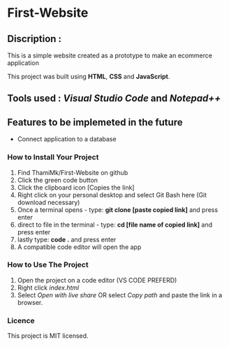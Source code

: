 # First-Website

## Discription :
This is a simple website created as a prototype to make an ecommerce application

This project was built using **HTML**, **CSS** and **JavaScript**.
## Tools used : *Visual Studio Code* and *Notepad++*
## Features to be implemeted in the future 
* Connect application to a database 


### How to Install Your Project
1. Find  ThamiMk/First-Website on github
2. Click the green code button
3. Click the clipboard icon [Copies the link]
4. Right click on your personal desktop and select Git Bash here (Git download necessary)
5. Once a terminal opens - type: **git clone [paste copied link]** and press enter
6. direct to file in the terminal - type: **cd [file name of copied link]** and press enter
7. lastly type: **code .** and press enter
8. A compatible code editor will open the app 

### How to Use The Project
1. Open the project on a code editor (VS CODE PREFERD)
2. Right click *index.html*
3. Select *Open with live share* OR select *Copy path* and paste the link in a browser.


### Licence
This project is MIT licensed.